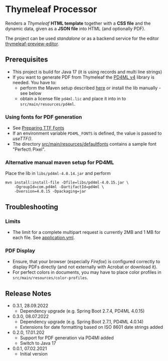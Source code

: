 # Thymeleaf Processor

Renders a *Thymeleaf* **HTML template** together with a **CSS file** and the dynamic data, given as a **JSON file**
into HTML (and optionally PDF).

The project can be used *standalone* or as a backend service for the editor [thymeleaf-preview-editor](https://github.com/giraone/thymeleaf-preview-editor).

## Prerequisites

- This project is build for Java 17 (it is using records and multi line strings)
- If you want to generate PDF from Thymeleaf the [PD4ML v4](https://pd4ml.tech/) library is needed. You have to:
  - perform the Maven setup described [here](https://pd4ml.tech/support-topics/maven/) or install the lib manually - see below
  - obtain a license file `pd4ml.lic` and place it into in to `src/main/resources/pd4ml`.

### Using fonts for PDF generation

- See [Preparing TTF Fonts](https://pd4ml.com/support-topics/usage-examples/#ttf-fonts)
- If an environment variable `PD4ML_FONTS` is defined, the value is passed to *useTTF()*.
- The directory [src/main/resources/defaultfonts](src/main/resources/defaultfonts) contains a sample font "Perfect\ Pixel".

### Alternative manual maven setup for PD4ML

Place the lib in `libs/pd4ml-4.0.14.jar` and perform

```shell script
mvn install:install-file -Dfile=libs/pd4ml-4.0.15.jar \
    -DgroupId=com.pd4ml -DartifactId=pd4ml \
    -Dversion=4.0.15 -Dpackaging=jar
```

## Troubleshooting

### Limits

- The limit for a complete multipart request is currently 2MB and 1 MB for each file. See [application.yml](src/main/resources/application.yml).

### PDF Display

- Ensure, that your browser (especially *Firefox*) is configured correctly to display PDFs directly (and not externally with Acrobat or download it).
- For perfect colors in documents, you may have to place color profiles in `src/main/resources/color-profiles`.

## Release Notes

- 0.3.1, 28.09.2022
  - Dependency upgrade (e.g. Spring Boot 2.7.4, PD4ML 4.0.15)
- 0.3.0, 08.07.2022
  - Dependency upgrade (e.g. Spring Boot 2.7.1, PD4ML 4.0.14)
  - Extensions for date formatting based on ISO 8601 date strings added
- 0.2.0, 17.01.202
  - Support for PDF generation via PD4Ml added
  - Switch to Java 17
- 0.0.1, 07.02.2021
  - Initial version
